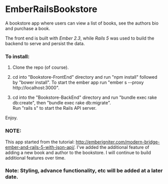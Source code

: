 # EmberRailsBookstore

A bookstore app where users can view a list of books, see the authors bio and purchase a book.

The front end is built with *Ember 2.3*, while *Rails 5* was used to build the backend to serve and persist the data.

### To install:
1. Clone the repo (of course).  

2. cd into "Bookstore-FrontEnd" directory and run "npm install" followed by "bower install".
To start the ember app run "ember s --proxy http://localhost:3000".

3. cd into the "Bookstore-BackEnd" directory and run "bundle exec rake db:create", then "bundle exec rake db:migrate".  
Run "rails s" to start the Rails API server.

Enjoy.

### NOTE:
This app started from the tutorial:
http://emberigniter.com/modern-bridge-ember-and-rails-5-with-json-api/.  I've added the additional feature of adding a new book and author to the bookstore.  I will continue to build additional features over time.

### Note: Styling, advance functionality, etc will be added at a later date. ###

